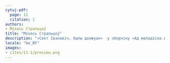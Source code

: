 ```yaml
---
cytuj-pdf:
  page: 11
  citation: 1
authors:
- Міхась Стральцоў
title: "Міхась Стральцоў"
description: "«Свет Іванавіч, былы донжуан»  у зборніку «Ад маладзіка да поўні». 2005"
locale: "be_BY"
images:
- cites/11-1/preview.png
---
```

